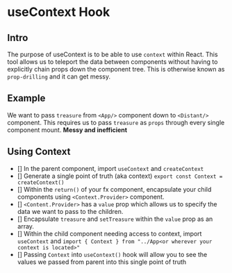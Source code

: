 # useContext Hook

## Intro

The purpose of useContext is to be able to use `context` within React. This tool allows us to teleport the data between components without having to explicitly chain props down the component tree. This is otherwise known as `prop-drilling` and it can get messy.

## Example

We want to pass `treasure` from `<App/>` component down to `<Distant/>` component. This requires us to pass `treasure` as `props` through every single component mount. **Messy and inefficient**

## Using Context

- [] In the parent component, import `useContext` and `createContext`
- [] Generate a single point of truth (aka context) `export const Context = createContext()`
- [] Within the `return()` of your fx component, encapsulate your child components using `<Context.Provider>` component.
- [] `<Content.Provider>` has a `value` prop which allows us to specify the data we want to pass to the children.
- [] Encapsulate `treasure` and `setTreasure` within the `value` prop as an array.
- [] Within the child component needing access to context, import `useContext` and `import { Context } from "../App<or wherever your context is located>"`
- [] Passing `Context` into `useContext()` hook will allow you to see the values we passed from parent into this single point of truth